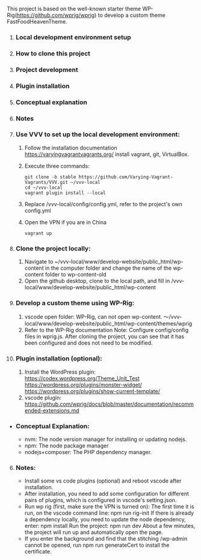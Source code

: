 This project is based on the well-known starter theme WP-Rig(https://github.com/wprig/wprig) to develop a custom theme FastFoodHeavenTheme.

1. ### Local development environment setup

2. ### How to clone this project

3. ### Project development

4. ### Plugin installation

5. ### Conceptual explanation

6. ### Notes


1. ### Use VVV to set up the local development environment:

   1. Follow the installation documentation https://varyingvagrantvagrants.org/ install vagrant, git, VirtualBox.

   2. Execute three commands:

       ```
       git clone -b stable https://github.com/Varying-Vagrant-Vagrants/VVV.git ~/vvv-local
       cd ~/vvv-local
       vagrant plugin install --local
       ```

   3. Replace /vvv-local/config/config.yml, refer to the project's own config.yml

   4. Open the VPN if you are in China

      ```
      vagrant up
      ```

2. ### Clone the project locally:

   1. Navigate to ~/vvv-local/www/develop-website/public_html/wp-content in the computer folder and change the name of the wp-content folder to wp-content-old
   2. Open the github desktop, clone to the local path, and fill in /vvv-local/www/develop-website/public_html/wp-content

3. ### Develop a custom theme using WP-Rig:

   1. vscode open folder: WP-Rig, can not open wp-content.
      ～/vvv-local/www/develop-website/public_html/wp-content/themes/wprig
   2. Refer to the WP-Rig documentation
      Note: Configure config/config files in wprig.js. After cloning the project, you can see that it has been configured and does not need to be modified.

4. ### Plugin installation (optional):

   1. Install the WordPress plugin:
      https://codex.wordpress.org/Theme_Unit_Test
      https://wordpress.org/plugins/monster-widget/
      https://wordpress.org/plugins/show-current-template/
   2. vscode plugin:
      https://github.com/wprig/docs/blob/master/documentation/recommended-extensions.md

- ### Conceptual Explanation:

  - nvm: The node version manager for installing or updating nodejs.
  - npm: The node package manager
  - nodejs+composer: The PHP dependency manager.

6. ### Notes:

   - Install some vs code plugins (optional) and reboot vscode after installation.
   - After installation, you need to add some configuration for different pairs of plugins, which is configured in vscode's setting.json.
   - Run wp rig (first, make sure the VPN is turned on):
     The first time it is run, on the vscode command line: npm run rig-init
     If there is already a dependency locally, you need to update the node dependency, enter: npm install
     Run the project: npm run dev About a few minutes, the project will run up and automatically open the page.
   - If you enter the background and find that the stitching /wp-admin cannot be opened, run npm run generateCert to install the certificate.